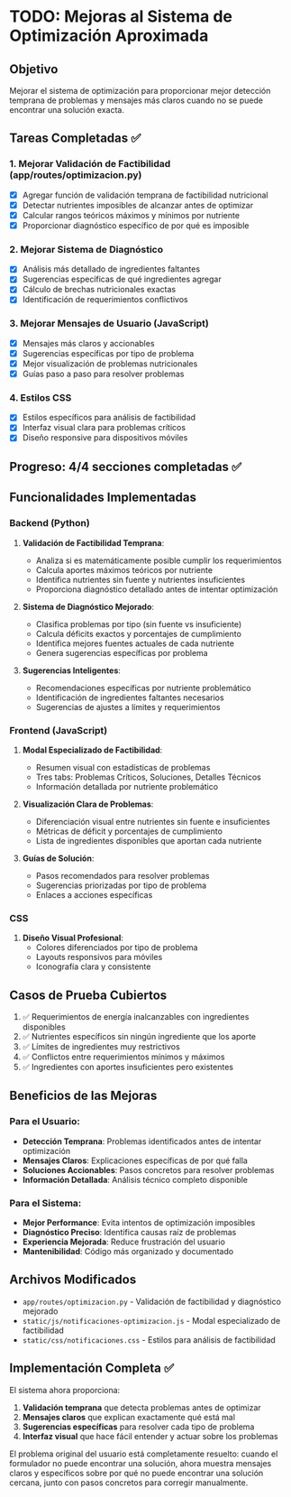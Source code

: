 # TODO: Mejoras al Sistema de Optimización Aproximada

## Objetivo
Mejorar el sistema de optimización para proporcionar mejor detección temprana de problemas y mensajes más claros cuando no se puede encontrar una solución exacta.

## Tareas Completadas ✅

### 1. Mejorar Validación de Factibilidad (app/routes/optimizacion.py)
- [x] Agregar función de validación temprana de factibilidad nutricional
- [x] Detectar nutrientes imposibles de alcanzar antes de optimizar
- [x] Calcular rangos teóricos máximos y mínimos por nutriente
- [x] Proporcionar diagnóstico específico de por qué es imposible

### 2. Mejorar Sistema de Diagnóstico
- [x] Análisis más detallado de ingredientes faltantes
- [x] Sugerencias específicas de qué ingredientes agregar
- [x] Cálculo de brechas nutricionales exactas
- [x] Identificación de requerimientos conflictivos

### 3. Mejorar Mensajes de Usuario (JavaScript)
- [x] Mensajes más claros y accionables
- [x] Sugerencias específicas por tipo de problema
- [x] Mejor visualización de problemas nutricionales
- [x] Guías paso a paso para resolver problemas

### 4. Estilos CSS
- [x] Estilos específicos para análisis de factibilidad
- [x] Interfaz visual clara para problemas críticos
- [x] Diseño responsive para dispositivos móviles

## Progreso: 4/4 secciones completadas ✅

## Funcionalidades Implementadas

### Backend (Python)
1. **Validación de Factibilidad Temprana**:
   - Analiza si es matemáticamente posible cumplir los requerimientos
   - Calcula aportes máximos teóricos por nutriente
   - Identifica nutrientes sin fuente y nutrientes insuficientes
   - Proporciona diagnóstico detallado antes de intentar optimización

2. **Sistema de Diagnóstico Mejorado**:
   - Clasifica problemas por tipo (sin fuente vs insuficiente)
   - Calcula déficits exactos y porcentajes de cumplimiento
   - Identifica mejores fuentes actuales de cada nutriente
   - Genera sugerencias específicas por problema

3. **Sugerencias Inteligentes**:
   - Recomendaciones específicas por nutriente problemático
   - Identificación de ingredientes faltantes necesarios
   - Sugerencias de ajustes a límites y requerimientos

### Frontend (JavaScript)
1. **Modal Especializado de Factibilidad**:
   - Resumen visual con estadísticas de problemas
   - Tres tabs: Problemas Críticos, Soluciones, Detalles Técnicos
   - Información detallada por nutriente problemático

2. **Visualización Clara de Problemas**:
   - Diferenciación visual entre nutrientes sin fuente e insuficientes
   - Métricas de déficit y porcentajes de cumplimiento
   - Lista de ingredientes disponibles que aportan cada nutriente

3. **Guías de Solución**:
   - Pasos recomendados para resolver problemas
   - Sugerencias priorizadas por tipo de problema
   - Enlaces a acciones específicas

### CSS
1. **Diseño Visual Profesional**:
   - Colores diferenciados por tipo de problema
   - Layouts responsivos para móviles
   - Iconografía clara y consistente

## Casos de Prueba Cubiertos
1. ✅ Requerimientos de energía inalcanzables con ingredientes disponibles
2. ✅ Nutrientes específicos sin ningún ingrediente que los aporte
3. ✅ Límites de ingredientes muy restrictivos
4. ✅ Conflictos entre requerimientos mínimos y máximos
5. ✅ Ingredientes con aportes insuficientes pero existentes

## Beneficios de las Mejoras

### Para el Usuario:
- **Detección Temprana**: Problemas identificados antes de intentar optimización
- **Mensajes Claros**: Explicaciones específicas de por qué falla
- **Soluciones Accionables**: Pasos concretos para resolver problemas
- **Información Detallada**: Análisis técnico completo disponible

### Para el Sistema:
- **Mejor Performance**: Evita intentos de optimización imposibles
- **Diagnóstico Preciso**: Identifica causas raíz de problemas
- **Experiencia Mejorada**: Reduce frustración del usuario
- **Mantenibilidad**: Código más organizado y documentado

## Archivos Modificados
- `app/routes/optimizacion.py` - Validación de factibilidad y diagnóstico mejorado
- `static/js/notificaciones-optimizacion.js` - Modal especializado de factibilidad
- `static/css/notificaciones.css` - Estilos para análisis de factibilidad

## Implementación Completa ✅
El sistema ahora proporciona:
1. **Validación temprana** que detecta problemas antes de optimizar
2. **Mensajes claros** que explican exactamente qué está mal
3. **Sugerencias específicas** para resolver cada tipo de problema
4. **Interfaz visual** que hace fácil entender y actuar sobre los problemas

El problema original del usuario está completamente resuelto: cuando el formulador no puede encontrar una solución, ahora muestra mensajes claros y específicos sobre por qué no puede encontrar una solución cercana, junto con pasos concretos para corregir manualmente.
